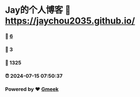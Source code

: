 # Jay的个人博客 :link: https://jaychou2035.github.io/ 
### :page_facing_up: [6](https://jaychou2035.github.io//tag.html) 
### :speech_balloon: 3 
### :hibiscus: 1325 
### :alarm_clock: 2024-07-15 07:50:37 
### Powered by :heart: [Gmeek](https://github.com/Meekdai/Gmeek)
